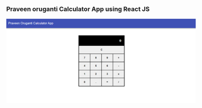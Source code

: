 ### Praveen oruganti Calculator App using React JS
 
 ![screenshot of the app](https://raw.githubusercontent.com/praveenoruganti/praveenoruganti-reactjs/master/0_Projects/praveenoruganti-calculator-app/src/images/screenshot.PNG "Calculator App")
